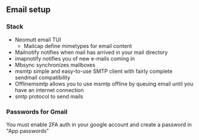 ## Email setup

### Stack

- Neomutt
  email TUI
  - Mailcap
    define mimetypes for email content
- Mailnotify
  notifies when mail has arrived in your mail directory
- imapnotify
  notifies you of new e-mails coming in
- Mbsync
  synchronizes mailboxes
- msmtp
  simple and easy-to-use SMTP client with fairly complete sendmail compatibility
- Offlinemsmtp
  allows you to use msmtp offline by queuing email until you have an internet connection
- smtp
  protocol to send mails

### Passwords for Gmail

You must enable 2FA auth in your google account and create a password in "App passwords"
